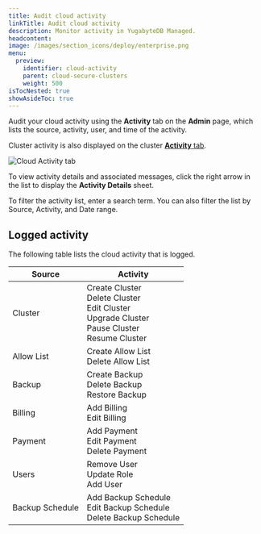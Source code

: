 ```yaml
---
title: Audit cloud activity
linkTitle: Audit cloud activity
description: Monitor activity in YugabyteDB Managed.
headcontent:
image: /images/section_icons/deploy/enterprise.png
menu:
  preview:
    identifier: cloud-activity
    parent: cloud-secure-clusters
    weight: 500
isTocNested: true
showAsideToc: true
---
```


Audit your cloud activity using the **Activity** tab on the **Admin** page, which lists the source, activity, user, and time of the activity.

Cluster activity is also displayed on the cluster [**Activity** tab](../../cloud-monitor/monitor-activity).

![Cloud Activity tab](/images/yb-cloud/cloud-admin-activity.png)

To view activity details and associated messages, click the right arrow in the list to display the **Activity Details** sheet.

To filter the activity list, enter a search term. You can also filter the list by Source, Activity, and Date range.

## Logged activity

The following table lists the cloud activity that is logged.

| Source | Activity |
| --- | --- |
| Cluster | Create Cluster<br>Delete Cluster<br>Edit Cluster<br>Upgrade Cluster<br>Pause Cluster<br>Resume Cluster |
| Allow List | Create Allow List<br>Delete Allow List |
| Backup | Create Backup<br>Delete Backup<br>Restore Backup |
| Billing | Add Billing<br>Edit Billing |
| Payment | Add Payment<br>Edit Payment<br>Delete Payment |
| Users | Remove User<br>Update Role<br>Add User<!-- <br>Activate user -->|
| Backup Schedule | Add Backup Schedule<br>Edit Backup Schedule<br>Delete Backup Schedule |

